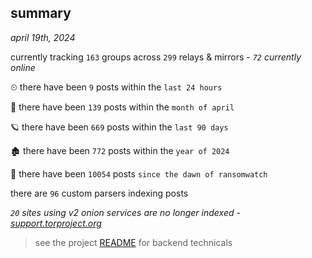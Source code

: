 
## summary
_april 19th, 2024_

currently tracking `163` groups across `299` relays & mirrors - _`72` currently online_

⏲ there have been `9` posts within the `last 24 hours`

🦈 there have been `139` posts within the `month of april`

🪐 there have been `669` posts within the `last 90 days`

🏚 there have been `772` posts within the `year of 2024`

🦕 there have been `10054` posts `since the dawn of ransomwatch`

there are `96` custom parsers indexing posts

_`20` sites using v2 onion services are no longer indexed - [support.torproject.org](https://support.torproject.org/onionservices/v2-deprecation/)_

> see the project [README](https://github.com/joshhighet/ransomwatch#ransomwatch--) for backend technicals
